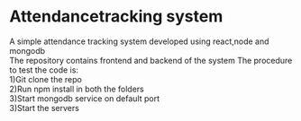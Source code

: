 # Attendancetracking system
A simple attendance tracking system developed using react,node and mongodb  
The repository contains frontend and backend of the system
The procedure to test the code is:  
1)Git clone the repo  
2)Run npm install in both the folders  
3)Start mongodb service on default port    
3)Start the servers  
